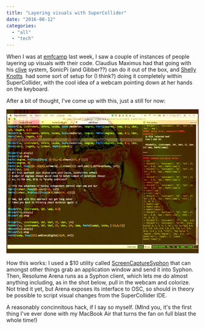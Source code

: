 ```yaml
---
title: "Layering visuals with SuperCollider"
date: "2016-08-12"
categories: 
  - "all"
  - "tech"
---
```


When I was at [emfcamp](https://www.emfcamp.org/) last week, I saw a couple of instances of people layering up visuals with their code. Claudius Maximus had that going with his [clive](https://mathr.co.uk/blog/2012-12-25_clive.html) system, SonicPi (and Gibber??) can do it out of the box, and [Shelly Knotts](https://shellyknotts.wordpress.com/)  had some sort of setup for (I think?) doing it completely within SuperCollider, with the cool idea of a webcam pointing down at her hands on the keyboard.

After a bit of thought, I've come up with this, just a still for now:

![sclayervisuals.png](images/sclayervisuals.png)

How this works: I used a $10 utility called [ScreenCaptureSyphon](http://techlife.sg/ScreenCaptureSyphon/) that can amongst other things grab an application window and send it into Syphon. Then, Resolume Arena runs as a Syphon client, which lets me do almost anything including, as in the shot below, pull in the webcam and colorize. Not tried it yet, but Arena exposes its interface to OSC, so should in theory be possible to script visual changes from the SuperCollider IDE.

A reasonably concinnitous hack, if I say so myself. (MInd you, it's the first thing I've ever done with my MacBook Air that turns the fan on full blast the whole time!)

